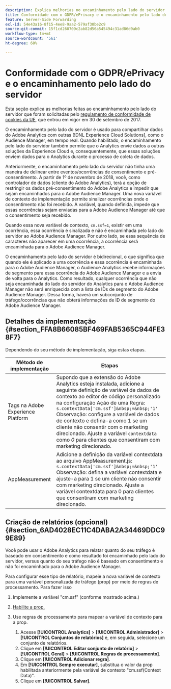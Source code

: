 ```yaml
---
description: Explica melhorias no encaminhamento pelo lado do servidor que foram solicitadas pelo regulamento de conformidade de cookies da UE.
title: Conformidade com o GDPR/ePrivacy e o encaminhamento pelo lado do servidor
feature: Server-Side Forwarding
exl-id: 54e43a16-8f15-4ee8-9aa2-579af30be2c9
source-git-commit: 15f1cd260709c2ab82d56a545494c31ad86d0ab0
workflow-type: tm+mt
source-wordcount: '561'
ht-degree: 60%

---
```


# Conformidade com o GDPR/ePrivacy e o encaminhamento pelo lado do servidor

Esta seção explica as melhorias feitas ao encaminhamento pelo lado do servidor que foram solicitadas pelo [regulamento de conformidade de cookies da UE](https://wikis.ec.europa.eu/display/WEBGUIDE/04.+Cookies+e+tecnologias+semelhantes), que entrou em vigor em 30 de setembro de 2017.

O encaminhamento pelo lado do servidor é usado para compartilhar dados do Adobe Analytics com outras [!DNL Experience Cloud Solutions], como o Audience Manager, em tempo real. Quando habilitado, o encaminhamento pelo lado do servidor também permite que o Analytics envie dados a outras soluções da Experience Cloud e, consequentemente, que essas soluções enviem dados para o Analytics durante o processo de coleta de dados.

Anteriormente, o encaminhamento pelo lado do servidor não tinha uma maneira de delinear entre eventos/ocorrências de consentimento e pré-consentimento. A partir de 1º de novembro de 2018, você, como controlador de dados (cliente do Adobe Analytics), terá a opção de restringir os dados pré-consentimento do Adobe Analytics e impedir que sejam encaminhados para o Adobe Audience Manager. Uma nova variável de contexto de implementação permite sinalizar ocorrências onde o consentimento não foi recebido. A variável, quando definida, impede que essas ocorrências sejam enviadas para a Adobe Audience Manager até que o consentimento seja recebido.

Quando essa nova variável de contexto, `cm.ssf=1`, existir em uma ocorrência, essa ocorrência é sinalizada e não é encaminhada pelo lado do servidor ao Adobe Audience Manager. Por outro lado, se essa sequência de caracteres não aparecer em uma ocorrência, a ocorrência será encaminhada para o Adobe Audience Manager.

O encaminhamento pelo lado do servidor é bidirecional, o que significa que quando ele é aplicado a uma ocorrência e essa ocorrência é encaminhada para o Adobe Audience Manager, o Audience Analytics recebe informações de segmento para essa ocorrência do Adobe Audience Manager e a envia de volta para o Analytics. Como resultado, qualquer ocorrência que não seja encaminhada do lado do servidor do Analytics para o Adobe Audience Manager não será enriquecida com a lista de IDs de segmento do Adobe Audience Manager. Dessa forma, haverá um subconjunto de tráfego/ocorrências que não obterá informações de ID de segmento do Adobe Audience Manager.

## Detalhes da implementação {#section_FFA8B66085BF469FAB5365C944FE38F7}

Dependendo do seu método de implementação, siga estas etapas.

| Método de implementação | Etapas |
|--- |--- |
| Tags na Adobe Experience Platform | Supondo que a extensão do Adobe Analytics esteja instalada, adicione a seguinte definição de variável de dados de contexto ao editor de código personalizado na configuração Ação de uma Regra: <br/>`s.contextData['cm.ssf']&nbsp;=&nbsp;'1' ` <br/>Observação: configure a variável de dados de contexto e defina-a como 1 se um cliente não consentir com o marketing direcionado. Ajuste a variável `contextdata` como *0* para clientes que consentiram com marketing direcionado. |
| AppMeasurement | Adicione a definição da variável contextdata ao arquivo AppMeasurement.js:  <br/>`s.contextData['cm.ssf']&nbsp;=&nbsp;'1' ` <br/>Observação: defina a variável contextdata e ajuste-a para 1 se um cliente não consentir com marketing direcionado. Ajuste a variável contextdata para 0 para clientes que consentiram com marketing direcionado. |

## Criação de relatórios (opcional) {#section_6AD4028EC11C4DABA2A34469DDC99E89}

Você pode usar o Adobe Analytics para relatar quanto do seu tráfego é baseado em consentimento e como resultado foi encaminhado pelo lado do servidor, versus quanto do seu tráfego não é baseado em consentimento e não foi encaminhado para o Adobe Audience Manager.

Para configurar esse tipo de relatório, mapeie a nova variável de contexto para uma variável personalizada de tráfego (prop) por meio de regras de processamento. Para fazer isso

1. Implemente a variável &quot;cm.ssf&quot; (conforme mostrado acima.)
1. [Habilite a prop.](/help/admin/admin/c-manage-report-suites/c-edit-report-suites/c-traffic-variables/traffic-var.md)
1. Use regras de processamento para mapear a variável de contexto para a prop.

   1. Acesse **[!UICONTROL Analytics]** > **[!UICONTROL Administrador]** > **[!UICONTROL Conjuntos de relatórios]** e, em seguida, selecione um conjunto de relatórios.
   1. Clique em **[!UICONTROL Editar conjunto de relatório]** > **[!UICONTROL Geral]** > **[!UICONTROL Regras de processamento]**.
   1. Clique em **[!UICONTROL Adicionar regra]**.
   1. Em **[!UICONTROL Sempre executar]**, substitua o valor da prop habilitada anteriormente pela variável de contexto &quot;cm.ssf(Context Data)&quot;.
   1. Clique em **[!UICONTROL Salvar]**.
